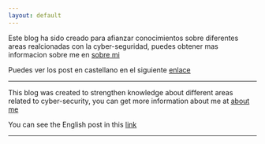```yaml
---
layout: default
---
```


Este blog ha sido creado para afianzar conocimientos sobre diferentes areas realcionadas con la cyber-seguridad, puedes obtener mas informacion sobre me en [sobre mi](./ES/about.md)

Puedes ver los post en castellano en el siguiente [enlace](./EN/list_post.md)

---
This blog was created to strengthen knowledge about different areas related to cyber-security, you can get more information about me at [about me](./EN/aboutme.md)

You can see the English post in this [link](./EN/list_post.md)

---
